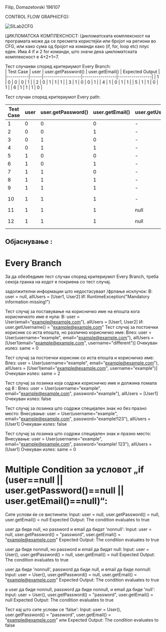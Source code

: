 Filip, Domazetovski 196107

CONTROL FLOW GRAPH(CFG):

![SILab2CFG](https://github.com/DMZ-byte/SI_2023_lab2_196107/assets/65123022/c6eed7b1-7b5a-497a-8442-894975beb838)



 ЦИКЛОМАТСКА КОМПЛЕКСНОСТ:
 Цикломатската комплексност на програмата може да се пресмета користејќи или бројот на региони во CFG, или како сума од бројот на команди како (if, for, loop etc) плус еден. Има 4 if и 2 for команди, што значи дека цикломатската комплексност е 4+2+1=7.
 

 
Тест случаеви според критериумот Every Branch:       
| Test Case | user | user.getPassword() | user.getEmail() | Expected Output |
|-----------|------|-------------------|-----------------|-----------------|
| 1         | 0    | 0                 | 0               | 1               |
| 2         | 0    | 1                 | 1               | 1               |
| 3         | 1    | 0                 | 0               | 1               |
| 4         | 1    | 0                 | 1               | 1               |
| 5         | 1    | 1                 | 0               | 1               |
| 6         | 1    | 1                 | 1               | 0               |

Тест случаи според критериумот Every path: 

 | Test Case | user | user.getPassword() | user.getEmail() | user.getUsername() | allUsers |
|-----------|------|--------------------|-----------------|--------------------|----------|
| 1         | 0    | 0                  | 0               | -                  | -        |
| 2         | 0    | 0                  | 1               | -                  | -        |
| 3         | 0    | 1                  | 0               | -                  | -        |
| 4         | 0    | 1                  | 1               | -                  | -        |
| 5         | 1    | 0                  | 0               | -                  | -        |
| 6         | 1    | 0                  | 1               | -                  | -        |
| 7         | 1    | 1                  | 0               | -                  | -        |
| 8         | 1    | 1                  | 1               | -                  | -        |
| 9         | 1    | 1                  | 1               | -                  | [User1]  |
| 10        | 1    | 1                  | 1               | -                  | [User1, User2] |
| 11        | 1    | 1                  | 1               | null               | [User1]  |
| 12        | 1    | 1                  | 1               | null               | [User1, User2] |


## Објаснување :

# Every Branch
 За да обезбедиме тест случаи според критериумот Every Branch, треба секоја гранка на кодот е покриена со тест случај.

   задолжителни информации што недостасуваат /фрлање исклучок:
        В:  user = null, allUsers = [User1, User2]
        И: RuntimeException("Mandatory information missing!")

  Тест случај за поставување на корисничко име на епошта кога корисничкото име е нула:
        В: user = User(email="example@example.com"), allUsers = [User1, User2]
        И: user.getUsername() =  "example@example.com"
  Тест случај за постоечки корисник со иста епошта, но различно корисничко име:
        Влез: user = User(username="example", email="example@example.com"), allUsers = [User1(email="example@example.com", username="different")]
        Очекуван излез: same = 0

  Тест случај за постоечки корисник со иста епошта и корисничко име:
        Влез:  user = User(username="example", email="example@example.com"), allUsers = [User1(email="example@example.com", username="example")]
        Очекуван излез: same = 2

  Тест случај за лозинка која содржи корисничко име и должина помала од 8 :
        Влез: user = User(username="example", email="example@example.com", password="example"), allUsers = [User1]
        Очекуван излез: false

  Тест случај за лозинка што содржи специјален знак но без празно место:
        Внесување: user = User(username="example", email="example@example.com", password="example!123"), allUsers = [User1]
        Очекуван излез: false

  Тест случај за лозинка што содржи специјален знак и празно место:
        Внесување: user = User(username="example", email="example@example.com", password="example! 123"), allUsers = [User1]
        Очекуван излез: same = 0
        
   # Multiple Condition за условот „if (user==null || user.getPassword()==null || user.getEmail()==null)“:

  Сите услови ќе се вистинити:
    Input: user = null, user.getPassword() = null, user.getEmail() = null
    Expected Output: The condition evaluates to true

  user да биде null, но password и email да бидат 'nonnull':
    Input: user = null, user.getPassword() = "password", user.getEmail() = "example@example.com"
    Expected Output: The condition evaluates to true

  user да биде nonnull, но password и email да бидат null:
    Input: user = User(), user.getPassword() = null, user.getEmail() = null
    Expected Output: The condition evaluates to true

  user да биде 'nonnull', password да биде null, и email да биде nonnull:
    Input: user = User(), user.getPassword() = null, user.getEmail() = "example@example.com"
    Expected Output: The condition evaluates to true

 а user да биде nonnull, password да биде nonnull, и email да биде 'null':
    Input: user = User(), user.getPassword() = "password", user.getEmail() = null
    Expected Output: The condition evaluates to true

 Тест кај што сите услови се 'false':
    Input: user = User(), user.getPassword() = "password", user.getEmail() = "example@example.com" или
    Expected Output: The condition evaluates to false
        
